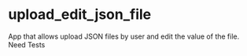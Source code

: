 upload_edit_json_file
=====================
App that allows upload JSON files by user and edit the value of the file.
Need Tests
